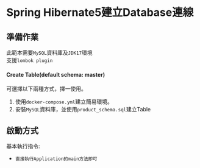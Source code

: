 # Spring Hibernate5建立Database連線

## 準備作業
此範本需要`MySQL`資料庫及`JDK17`環境  
支援`lombok plugin`

#### Create Table(default schema: master)
可選擇以下兩種方式，擇一使用。
1. 使用`docker-compose.yml`建立簡易環境。
2. 安裝`MySQL`資料庫，並使用`product_schema.sql`建立Table

## 啟動方式
基本執行指令:
- `直接執行Application的main方法即可`
